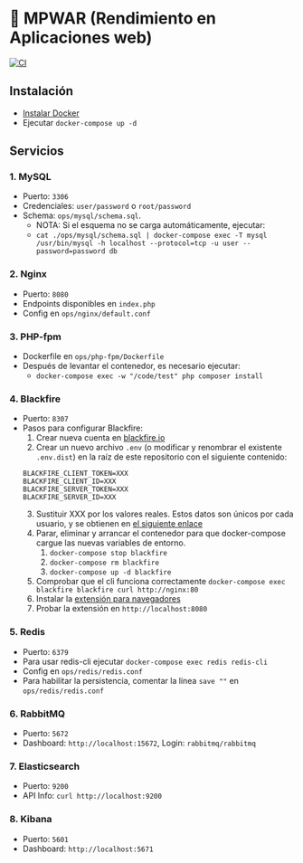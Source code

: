 # 📖 MPWAR (Rendimiento en Aplicaciones web)

[![CI](https://github.com/rubencougil/mpwar-rendimiento/actions/workflows/ci.yml/badge.svg?branch=main)](https://github.com/rubencougil/mpwar-rendimiento/actions/workflows/ci.yml)

## Instalación

- [Instalar Docker](https://docs.docker.com/install/)
- Ejecutar `docker-compose up -d`

## Servicios

### 1. MySQL

- Puerto: `3306`
- Credenciales: `user/password` o `root/password`
- Schema: `ops/mysql/schema.sql`.
  - NOTA: Si el esquema no se carga automáticamente, ejecutar:
  - `cat ./ops/mysql/schema.sql | docker-compose exec -T mysql /usr/bin/mysql -h localhost --protocol=tcp -u user --password=password db`

### 2. Nginx

- Puerto: `8080`
- Endpoints disponibles en `index.php`
- Config en `ops/nginx/default.conf`

### 3. PHP-fpm

- Dockerfile en `ops/php-fpm/Dockerfile`
- Después de levantar el contenedor, es necesario ejecutar:
  - `docker-compose exec -w "/code/test" php composer install`

### 4. Blackfire

- Puerto: `8307`
- Pasos para configurar Blackfire:
  1. Crear nueva cuenta en [blackfire.io](https://blackfire.io/)
  2. Crear un nuevo archivo `.env` (o modificar y renombrar el existente `.env.dist`) en la raíz de este repositorio con el siguiente contenido: 
  ```
  BLACKFIRE_CLIENT_TOKEN=XXX
  BLACKFIRE_CLIENT_ID=XXX
  BLACKFIRE_SERVER_TOKEN=XXX
  BLACKFIRE_SERVER_ID=XXX
  ```
  3. Sustituir XXX por los valores reales. Estos datos son únicos por cada usuario, y se obtienen en [el siguiente enlace](https://blackfire.io/my/settings/credentials)
  4. Parar, eliminar y arrancar el contenedor para que docker-compose cargue las nuevas variables de entorno. 
     1. `docker-compose stop blackfire`
     2. `docker-compose rm blackfire`
     3. `docker-compose up -d blackfire`
  5. Comprobar que el cli funciona correctamente `docker-compose exec blackfire blackfire curl http://nginx:80`
  6. Instalar la [extensión para navegadores](https://blackfire.io/docs/integrations/browsers/index)
  7. Probar la extensión en `http://localhost:8080`

### 5. Redis

- Puerto: `6379`
- Para usar redis-cli ejecutar `docker-compose exec redis redis-cli`
- Config en `ops/redis/redis.conf`
- Para habilitar la persistencia, comentar la línea `save ""` en `ops/redis/redis.conf`

### 6. RabbitMQ

- Puerto: `5672`
- Dashboard: `http://localhost:15672`, Login: `rabbitmq/rabbitmq`

### 7. Elasticsearch

- Puerto: `9200`
- API Info: `curl http://localhost:9200`

### 8. Kibana

- Puerto: `5601`
- Dashboard: `http://localhost:5671`
